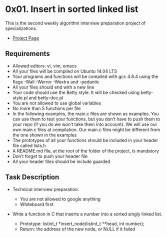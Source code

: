 # 0x01. Insert in sorted linked list
This is the second weekly algorithm interview preparation project of specializations.
- [Project Page](https://intranet.hbtn.io/projects/439) 

## Requirements
- Allowed editors: vi, vim, emacs
- All your files will be compiled on Ubuntu 14.04 LTS
- Your programs and functions will be compiled with gcc 4.8.4 using the flags -Wall -Werror -Wextra and -pedantic
- All your files should end with a new line
- Your code should use the Betty style. It will be checked using betty-style.pl and betty-doc.pl
- You are not allowed to use global variables
- No more than 5 functions per file
- In the following examples, the main.c files are shown as examples. You can use them to test your functions, but you don’t have to push them to your repo (if you do we won’t take them into account). We will use our own main.c files at compilation. Our main.c files might be different from the one shown in the examples
- The prototypes of all your functions should be included in your header file called lists.h
- A README.md file, at the root of the folder of the project, is mandatory
- Don’t forget to push your header file
- All your header files should be include guarded

## Task Description
- Technical interview preparation:
    - You are not allowed to google anything
    - Whiteboard first

- Write a function in C that inserts a number into a sorted singly linked list.
    - Prototype: listint_t *insert_node(listint_t **head, int number);
    - Return: the address of the new node, or NULL if it failed
